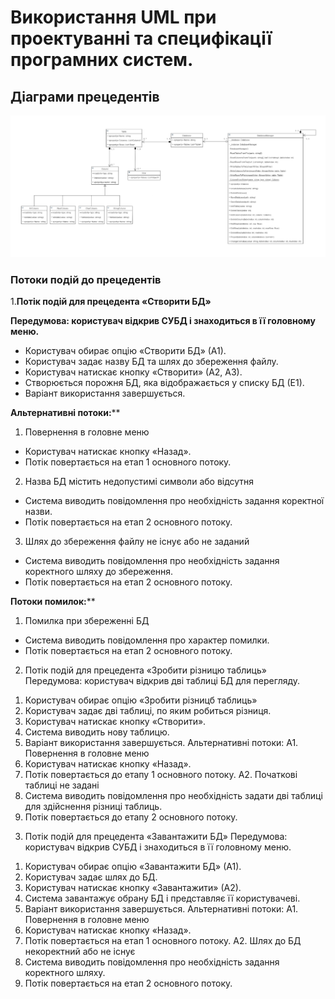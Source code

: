 # Використання UML при проектуванні та специфікації програмних систем.

## Діаграми прецедентів
![Діаграма прецедентів](https://github.com/zavtor/IT-lab/blob/main/png/stage1/1.png)

### Потоки подій до прецедентів

1.**Потік подій для прецедента «Створити БД»**

**Передумова: користувач відкрив СУБД і знаходиться в її головному меню.**

- Користувач обирає опцію «Створити БД» (А1).
- Користувач задає назву БД та шлях до збереження файлу.
- Користувач натискає кнопку «Створити» (А2, А3).
- Створюється порожня БД, яка відображається у списку БД (Е1).
- Варіант використання завершується.

**Альтернативні потоки:****

1. Повернення в головне меню
- Користувач натискає кнопку «Назад».
- Потік повертається на етап 1 основного потоку.
2. Назва БД містить недопустимі символи або відсутня
- Система виводить повідомлення про необхідність задання коректної назви.
- Потік повертається на етап 2 основного потоку.
3. Шлях до збереження файлу не існує або не заданий
- Система виводить повідомлення про необхідність задання коректного шляху до збереження.
- Потік повертається на етап 2 основного потоку.

**Потоки помилок:****

1. Помилка при збереженні БД
-	Система виводить повідомлення про характер помилки.
-	Потік повертається на етап 2 основного потоку.
 
2) Потік подій для прецедента «Зробити різницю таблиць»
Передумова: користувач відкрив дві таблиці БД для перегляду.
1.	Користувач обирає опцію «Зробити різницб таблиць» 
2.	Користувач задає дві таблиці, по яким робиться різниця.
3.	Користувач натискає кнопку «Створити».
4.	Система виводить нову таблицю.
5.	Варіант використання завершується.
Альтернативні потоки:
А1. Повернення в головне меню
1.	Користувач натискає кнопку «Назад».
2.	Потік повертається до етапу 1 основного потоку.
А2. Початкові таблиці не задані
1.	Система виводить повідомлення про необхідність задати дві таблиці для здійснення різниці таблиць.
2.	Потік повертається до етапу 2 основного потоку.
 
3) Потік подій для прецедента «Завантажити БД»
Передумова: користувач відкрив СУБД і знаходиться в її головному меню.
1.	Користувач обирає опцію «Завантажити БД» (А1).
2.	Користувач задає шлях до БД.
3.	Користувач натискає кнопку «Завантажити» (А2).
4.	Система завантажує обрану БД і представляє її користувачеві.
5.	Варіант використання завершується.
Альтернативні потоки:
А1. Повернення в головне меню
1.	Користувач натискає кнопку «Назад».
2.	Потік повертається на етап 1 основного потоку.
А2. Шлях до БД некоректний або не існує
1.	Система виводить повідомлення про необхідність задання коректного шляху.
2.	Потік повертається на етап 2 основного потоку.
